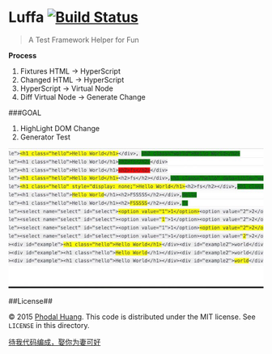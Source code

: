 # Luffa [![Build Status](https://travis-ci.org/phodal/luffa.svg)](https://travis-ci.org/phodal/luffa)

> A Test Framework Helper for Fun

**Process**

1. Fixtures HTML -> HyperScript
2. Changed HTML -> HyperScript
3. HyperScript -> Virtual Node
4. Diff Virtual Node -> Generate Change

###GOAL

1. HighLight DOM Change
2. Generator Test

![Screenshot](screenshot.jpg)

##License##

© 2015 [Phodal Huang](http://www.phodal.com). This code is distributed under the MIT license. See `LICENSE` in this directory.

[待我代码编成，娶你为妻可好](http://www.xuntayizhan.com/person/ji-ke-ai-qing-zhi-er-shi-dai-wo-dai-ma-bian-cheng-qu-ni-wei-qi-ke-hao-wan/)
